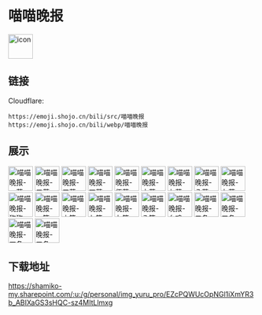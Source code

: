 # 喵喵晚报
<img src="https://emoji.shojo.cn/bili/src/喵喵晚报/icon.png" width="50" height="50" alt="icon">

## 链接
Cloudflare:
```
https://emoji.shojo.cn/bili/src/喵喵晚报
https://emoji.shojo.cn/bili/webp/喵喵晚报
```
## 展示
<img src="https://emoji.shojo.cn/bili/src/喵喵晚报/喵喵晚报-一萬.png" width="50" height="50" alt="喵喵晚报-一萬">
<img src="https://emoji.shojo.cn/bili/src/喵喵晚报/喵喵晚报-二萬.png" width="50" height="50" alt="喵喵晚报-二萬">
<img src="https://emoji.shojo.cn/bili/src/喵喵晚报/喵喵晚报-三萬.png" width="50" height="50" alt="喵喵晚报-三萬">
<img src="https://emoji.shojo.cn/bili/src/喵喵晚报/喵喵晚报-四萬.png" width="50" height="50" alt="喵喵晚报-四萬">
<img src="https://emoji.shojo.cn/bili/src/喵喵晚报/喵喵晚报-伍萬.png" width="50" height="50" alt="喵喵晚报-伍萬">
<img src="https://emoji.shojo.cn/bili/src/喵喵晚报/喵喵晚报-六萬.png" width="50" height="50" alt="喵喵晚报-六萬">
<img src="https://emoji.shojo.cn/bili/src/喵喵晚报/喵喵晚报-七萬.png" width="50" height="50" alt="喵喵晚报-七萬">
<img src="https://emoji.shojo.cn/bili/src/喵喵晚报/喵喵晚报-八萬.png" width="50" height="50" alt="喵喵晚报-八萬">
<img src="https://emoji.shojo.cn/bili/src/喵喵晚报/喵喵晚报-九萬.png" width="50" height="50" alt="喵喵晚报-九萬">
<img src="https://emoji.shojo.cn/bili/src/喵喵晚报/喵喵晚报-狗狗.png" width="50" height="50" alt="喵喵晚报-狗狗">
<img src="https://emoji.shojo.cn/bili/src/喵喵晚报/喵喵晚报-一筒.png" width="50" height="50" alt="喵喵晚报-一筒">
<img src="https://emoji.shojo.cn/bili/src/喵喵晚报/喵喵晚报-六筒.png" width="50" height="50" alt="喵喵晚报-六筒">
<img src="https://emoji.shojo.cn/bili/src/喵喵晚报/喵喵晚报-七筒.png" width="50" height="50" alt="喵喵晚报-七筒">
<img src="https://emoji.shojo.cn/bili/src/喵喵晚报/喵喵晚报-九筒.png" width="50" height="50" alt="喵喵晚报-九筒">
<img src="https://emoji.shojo.cn/bili/src/喵喵晚报/喵喵晚报-八筒.png" width="50" height="50" alt="喵喵晚报-八筒">
<img src="https://emoji.shojo.cn/bili/src/喵喵晚报/喵喵晚报-幺鸡.png" width="50" height="50" alt="喵喵晚报-幺鸡">
<img src="https://emoji.shojo.cn/bili/src/喵喵晚报/喵喵晚报-二条.png" width="50" height="50" alt="喵喵晚报-二条">
<img src="https://emoji.shojo.cn/bili/src/喵喵晚报/喵喵晚报-三条.png" width="50" height="50" alt="喵喵晚报-三条">
<img src="https://emoji.shojo.cn/bili/src/喵喵晚报/喵喵晚报-四条.png" width="50" height="50" alt="喵喵晚报-四条">
<img src="https://emoji.shojo.cn/bili/src/喵喵晚报/喵喵晚报-五条.png" width="50" height="50" alt="喵喵晚报-五条">

## 下载地址

https://shamiko-my.sharepoint.com/:u:/g/personal/img_yuru_pro/EZcPQWUcOpNGl1iXmYR3b_ABIXaGS3sHQC-sz4MItLlmxg